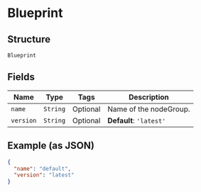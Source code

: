 
# Blueprint

## Structure

`Blueprint`

## Fields

| Name | Type | Tags | Description |
|  --- | --- | --- | --- |
| `name` | `String` | Optional | Name of the nodeGroup. |
| `version` | `String` | Optional | **Default**: `'latest'` |

## Example (as JSON)

```json
{
  "name": "default",
  "version": "latest"
}
```

